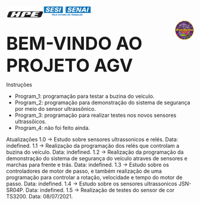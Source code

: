 <img src="Imagens\Logos\HPE.png" align="left"
     width=20%
     height=20%>
 
<img src="Imagens\Logos\marca SESI SENAI_azul.png" align="center"
     width=25%
     height=25%>
     
<img src="Imagens\Logos\BRAINMACHINE.png" align="right"
     width=10%
     height=10%>
<br/> 
<p>
<font size="15">
<b>BEM-VINDO AO PROJETO AGV</b>
</font>
</p>


Instruções
- Program_1: programação para testar a buzina do veículo.
- Program_2: programação para demonstração do sistema de segurança por meio do sensor ultrassônico.
- Program_3: programação para realizar testes nos novos sensores ultrassôicos.
- Program_4: não foi feito ainda.

Atualizações
1.0 -> Estudo sobre sensores ultrassonicos e relés. Data: indefined.
1.1 -> Realização da programação dos relés que controlam a buzina do veículo. Data: indefined.
1.2 -> Realização da programação da demonstração do sistema de segurança do veículo atraves de sensores e marchas para frente e trás. Data: indefined.
1.3 -> Estudo sobre os controladores de motor de passo, e também realização de uma programação para controlar a rotação, velocidade e tempo do motor de passo. Data: indefined.
1.4 -> Estudo sobre os sensores ultrassonicos JSN-SR04P. Data: indefined.
1.5 -> Realização de testes do sensor de cor TS3200. Data: 08/07/2021.

